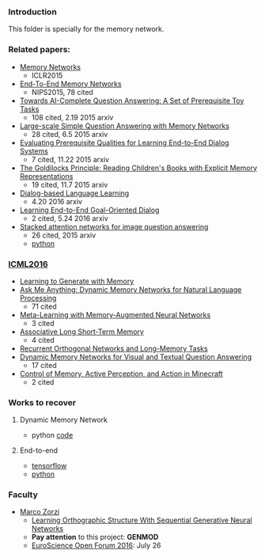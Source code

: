 ### Introduction
This folder is specially for the memory network. 

### Related papers:
- [Memory Networks][1]
	- ICLR2015
- [End-To-End Memory Networks][2]
	- NIPS2015, 78 cited
- [Towards AI-Complete Question Answering: A Set of Prerequisite Toy Tasks][3]
	- 108 cited, 2.19 2015 arxiv
- [Large-scale Simple Question Answering with Memory Networks][4] 
	- 28 cited, 6.5 2015 arxiv
- [Evaluating Prerequisite Qualities for Learning End-to-End Dialog Systems][5] 
	- 7 cited, 11.22 2015 arxiv
- [The Goldilocks Principle: Reading Children's Books with Explicit Memory Representations][6] 
	- 19 cited, 11.7 2015 arxiv
- [Dialog-based Language Learning][7] 
	- 4.20 2016 arxiv
- [Learning End-to-End Goal-Oriented Dialog][8]
	- 2 cited, 5.24 2016 arxiv
- [Stacked attention networks for image question answering][9]
	- 26 cited, 2015 arxiv
	- [python][10]

### [ICML2016][11]
- [Learning to Generate with Memory][12]
- [Ask Me Anything: Dynamic Memory Networks for Natural Language Processing][13]
	- 71 cited
- [Meta-Learning with Memory-Augmented Neural Networks][14]
	- 3 cited
- [Associative Long Short-Term Memory][15]
	- 4 cited
- [Recurrent Orthogonal Networks and Long-Memory Tasks][16]
- [Dynamic Memory Networks for Visual and Textual Question Answering][17]
	- 17 cited
- [Control of Memory, Active Perception, and Action in Minecraft][18]
	- 2 cited

### Works to recover
1. Dynamic Memory Network
	- python [code][19]

2. End-to-end
	- [tensorflow][20]
	- [python][21]
### Faculty
- [Marco Zorzi][22]
	- [Learning Orthographic Structure With Sequential Generative Neural Networks][23]
	- **Pay attention** to this project: **GENMOD**
	- [EuroScience Open Forum 2016][24]: July 26










[1]:	http://arxiv.org/abs/1410.3916
[2]:	http://papers.nips.cc/paper/5846-end-to-end-memory-networks
[3]:	http://arxiv.org/abs/1502.05698
[4]:	http://arxiv.org/abs/1506.02075
[5]:	http://arxiv.org/abs/1511.06931
[6]:	http://arxiv.org/abs/1511.02301
[7]:	http://arxiv.org/abs/1604.06045
[8]:	http://arxiv.org/abs/1605.07683
[9]:	http://arxiv.org/abs/1511.02274
[10]:	https://github.com/zcyang/imageqa-san
[11]:	http://jmlr.org/proceedings/papers/v48/
[12]:	http://arxiv.org/abs/1602.07416
[13]:	http://arxiv.org/abs/1506.07285
[14]:	http://jmlr.org/proceedings/papers/v48/santoro16.pdf
[15]:	http://arxiv.org/abs/1602.03032
[16]:	http://jmlr.org/proceedings/papers/v48/henaff16.pdf
[17]:	http://arxiv.org/abs/1603.01417
[18]:	http://arxiv.org/abs/1605.09128
[19]:	https://github.com/swstarlab/DynamicMemoryNetworks
[20]:	https://github.com/carpedm20/MemN2N-tensorflow
[21]:	https://github.com/vinhkhuc/MemN2N-babi-python
[22]:	https://scholar.google.com/citations?hl=zh-CN&user=MgF3uIMAAAAJ&view_op=list_works&sortby=pubdate
[23]:	http://s3.amazonaws.com/academia.edu.documents/42328867/Learning_Orthographic_Structure_With_Seq20160207-26129-1rlm2pc.pdf?AWSAccessKeyId=AKIAJ56TQJRTWSMTNPEA&Expires=1468932324&Signature=daiAMmhswxs4FH6URXaOBLqBR5g%3D&response-content-disposition=inline%3B%20filename%3DLearning_Orthographic_Structure_With_Seq.pdf
[24]:	http://www.esof.eu/